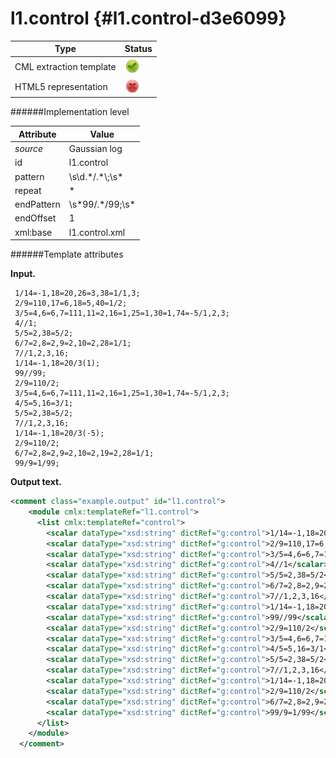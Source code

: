 # l1.control {#l1.control-d3e6099}


| Type                                                                                                                                                                                                  | Status                                                                                                                                                                                                |
|----|----|
| CML extraction template                                                                                                                                                                               | ![](/imgs/Total.png)                                                                                                                                                                                  |
| HTML5 representation                                                                                                                                                                                  | ![](/imgs/None.png)                                                                                                                                                                                   |

######Implementation level

| Attribute                                                                                                                                                                                             | Value                                                                                                                                                                                                 |
|----|----|
| *source*                                                                                                                                                                                              | Gaussian log                                                                                                                                                                                          |
| id                                                                                                                                                                                                    | l1.control                                                                                                                                                                                            |
| pattern                                                                                                                                                                                               | \\s\\d.\*/.\*\\;\\s\*                                                                                                                                                                                 |
| repeat                                                                                                                                                                                                | \*                                                                                                                                                                                                    |
| endPattern                                                                                                                                                                                            | \\s\*99/.\*/99;\\s\*                                                                                                                                                                                  |
| endOffset                                                                                                                                                                                             | 1                                                                                                                                                                                                     |
| xml:base                                                                                                                                                                                              | l1.control.xml                                                                                                                                                                                        |

######Template attributes

**Input.**

     1/14=-1,18=20,26=3,38=1/1,3;
     2/9=110,17=6,18=5,40=1/2;
     3/5=4,6=6,7=111,11=2,16=1,25=1,30=1,74=-5/1,2,3;
     4//1;
     5/5=2,38=5/2;
     6/7=2,8=2,9=2,10=2,28=1/1;
     7//1,2,3,16;
     1/14=-1,18=20/3(1);
     99//99;
     2/9=110/2;
     3/5=4,6=6,7=111,11=2,16=1,25=1,30=1,74=-5/1,2,3;
     4/5=5,16=3/1;
     5/5=2,38=5/2;
     7//1,2,3,16;
     1/14=-1,18=20/3(-5);
     2/9=110/2;
     6/7=2,8=2,9=2,10=2,19=2,28=1/1;
     99/9=1/99;
      

**Output text.**

```xml
<comment class="example.output" id="l1.control">
    <module cmlx:templateRef="l1.control">
      <list cmlx:templateRef="control">
        <scalar dataType="xsd:string" dictRef="g:control">1/14=-1,18=20,26=3,38=1/1,3</scalar>
        <scalar dataType="xsd:string" dictRef="g:control">2/9=110,17=6,18=5,40=1/2</scalar>
        <scalar dataType="xsd:string" dictRef="g:control">3/5=4,6=6,7=111,11=2,16=1,25=1,30=1,74=-5/1,2,3</scalar>
        <scalar dataType="xsd:string" dictRef="g:control">4//1</scalar>
        <scalar dataType="xsd:string" dictRef="g:control">5/5=2,38=5/2</scalar>
        <scalar dataType="xsd:string" dictRef="g:control">6/7=2,8=2,9=2,10=2,28=1/1</scalar>
        <scalar dataType="xsd:string" dictRef="g:control">7//1,2,3,16</scalar>
        <scalar dataType="xsd:string" dictRef="g:control">1/14=-1,18=20/3(1)</scalar>
        <scalar dataType="xsd:string" dictRef="g:control">99//99</scalar>
        <scalar dataType="xsd:string" dictRef="g:control">2/9=110/2</scalar>
        <scalar dataType="xsd:string" dictRef="g:control">3/5=4,6=6,7=111,11=2,16=1,25=1,30=1,74=-5/1,2,3</scalar>
        <scalar dataType="xsd:string" dictRef="g:control">4/5=5,16=3/1</scalar>
        <scalar dataType="xsd:string" dictRef="g:control">5/5=2,38=5/2</scalar>
        <scalar dataType="xsd:string" dictRef="g:control">7//1,2,3,16</scalar>
        <scalar dataType="xsd:string" dictRef="g:control">1/14=-1,18=20/3(-5)</scalar>
        <scalar dataType="xsd:string" dictRef="g:control">2/9=110/2</scalar>
        <scalar dataType="xsd:string" dictRef="g:control">6/7=2,8=2,9=2,10=2,19=2,28=1/1</scalar>
        <scalar dataType="xsd:string" dictRef="g:control">99/9=1/99</scalar>
      </list>
    </module>
  </comment>
```
